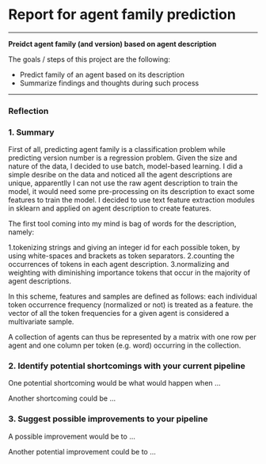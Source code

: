 # **Report for agent family prediction**


---

**Preidct agent family (and version) based on agent description**

The goals / steps of this project are the following:
* Predict family of an agent based on its description
* Summarize findings and thoughts during such process


[//]: # (Image References)

[image1]: ./examples/grayscale.jpg "Grayscale"

---

### Reflection

### 1. Summary
First of all, predicting agent family is a classification problem while predicting version number is a regression problem.
Given the size and nature of the data, I decided to use batch, model-based learning.
I did a simple desribe on the data and noticed all the agent descriptions are unique, apparentlly I can not use the raw agent description
to train the model, it would need some pre-processing on its description to exact some features to train the model.
I decided to use text feature extraction modules in sklearn and applied on agent description to create features.

The first tool coming into my mind is bag of words for the description, namely:

1.tokenizing strings and giving an integer id for each possible token,  by using white-spaces and brackets as token separators.
2.counting the occurrences of tokens in each agent description.
3.normalizing and weighting with diminishing importance tokens that occur in the majority of agent descriptions.

In this scheme, features and samples are defined as follows:
each individual token occurrence frequency (normalized or not) is treated as a feature.
the vector of all the token frequencies for a given agent is considered a multivariate sample.

A collection of agents can thus be represented by a matrix with one row per agent and one column per token (e.g. word) occurring in the collection.

### 2. Identify potential shortcomings with your current pipeline


One potential shortcoming would be what would happen when ... 

Another shortcoming could be ...


### 3. Suggest possible improvements to your pipeline

A possible improvement would be to ...

Another potential improvement could be to ...
